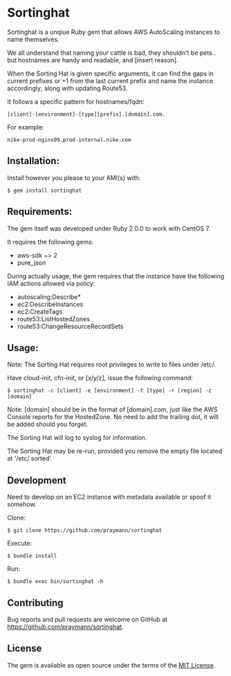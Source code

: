 # Sortinghat

Sortinghat is a unqiue Ruby gem that allows AWS AutoScaling instances to name themselves.

We all understand that naming your cattle is bad, they shouldn't be pets.. but hostnames are handy and readable, and [insert reason].

When the Sorting Hat is given specific arguments, it can find the gaps in current prefixes or +1 from the last current prefix and name the instance accordingly; along with updating Route53.

It follows a specific pattern for hostnames/fqdn:

```
[client]-[environment]-[type][prefix].[domain].com.
```
For example:

```
nike-prod-nginx09.prod-internal.nike.com
```

## Installation:

Install however you please to your AMI(s) with:

    $ gem install sortinghat

## Requirements:

The gem itself was developed under Ruby 2.0.0 to work with CentOS 7.

It requires the following gems:
* aws-sdk ~> 2
* pure_json

During actually usage, the gem requires that the instance have the following IAM actions allowed via policy:
* autoscaling:Describe*
* ec2:DescribeInstances
* ec2:CreateTags
* route53:ListHostedZones
* route53:ChangeResourceRecordSets

## Usage:

Note: The Sorting Hat requires root privileges to write to files under /etc/.

Have cloud-init, cfn-init, or [x/y/z], issue the following command:

    $ sortinghat -c [client] -e [environment] -t [type] -r [region] -z [domain]

Note: [domain] should be in the format of [domain].com, just like the AWS Console reports for the HostedZone. No need to add the trailing dot, it will be added should you forget.

The Sorting Hat will log to syslog for information.

The Sorting Hat may be re-run, provided you remove the empty file located at '/etc/.sorted'.

## Development

Need to develop on an EC2 instance with metadata available or spoof it somehow.

Clone:

    $ git clone https://github.com/praymann/sortinghat

Execute:

    $ bundle install

Run:

    $ bundle exec bin/sortinghat -h


## Contributing

Bug reports and pull requests are welcome on GitHub at https://github.com/praymann/sortinghat.


## License

The gem is available as open source under the terms of the [MIT License](http://opensource.org/licenses/MIT).

